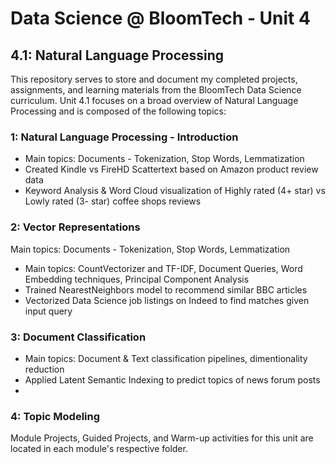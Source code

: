 # Data Science @ BloomTech - Unit 4
## 4.1: Natural Language Processing

This repository serves to store and document my completed projects, assignments, and learning materials from the BloomTech Data Science curriculum.
Unit 4.1 focuses on a broad overview of Natural Language Processing and is composed of the following topics:

### 1: Natural Language Processing - Introduction
  * Main topics: Documents - Tokenization, Stop Words, Lemmatization
  * Created Kindle vs FireHD Scattertext based on Amazon product review data
  * Keyword Analysis & Word Cloud visualization of Highly rated (4+ star) vs Lowly rated (3- star) coffee shops reviews

### 2: Vector Representations
Main topics: Documents - Tokenization, Stop Words, Lemmatization
  * Main topics: CountVectorizer and TF-IDF, Document Queries, Word Embedding techniques, Principal Component Analysis
  * Trained NearestNeighbors model to recommend similar BBC articles
  * Vectorized Data Science job listings on Indeed to find matches given input query

### 3: Document Classification
  * Main topics: Document & Text classification pipelines, dimentionality reduction
  * Applied Latent Semantic Indexing to predict topics of news forum posts
  * 

### 4: Topic Modeling


Module Projects, Guided Projects, and Warm-up activities for this unit are located in each module's respective folder.
